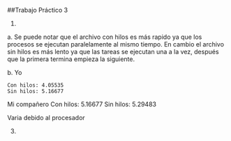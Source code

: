 ##Trabajo Práctico 3

1.
  a. Se puede notar que el archivo con hilos es más rapido ya que los procesos se ejecutan paralelamente al mismo tiempo. En cambio el archivo sin hilos es más lento ya que las tareas se ejecutan una a la vez, después que la primera termina empieza la siguiente.

  b. Yo
  
    Con hilos: 4.05535
    Sin hilos: 5.16677

  Mi compañero
    Con hilos: 5.16677
    Sin hilos: 5.29483

  Varia debido al procesador

3.
  
